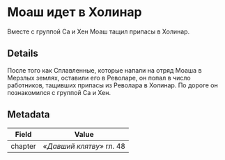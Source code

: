 # Моаш идет в Холинар
Вместе с группой Са и Хен Моаш тащил припасы в Холинар.

## Details
После того как Сплавленные, которые напали на отряд Моаша в Мерзлых землях, оставили его в Револаре, он попал в число работников, тащивших припасы из Револара в Холинар. По дороге он познакомился с группой Са и Хен.

## Metadata
| Field | Value |
| ----- | ----- |
| chapter | *«Давший клятву»* гл. 48 |
